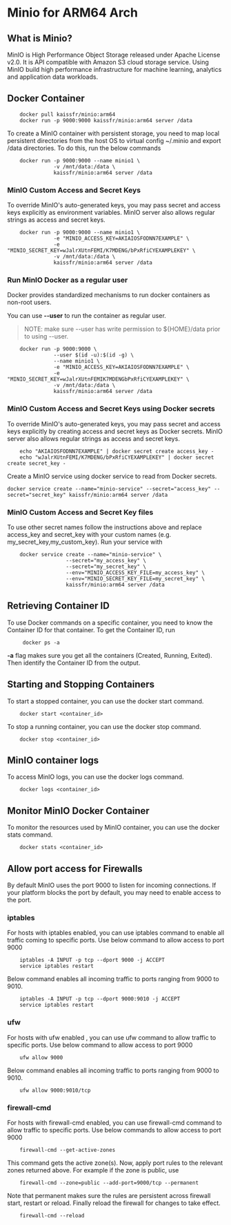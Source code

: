 # Minio for ARM64 Arch
## What is Minio?
MinIO is High Performance Object Storage released under Apache License v2.0. It is API compatible with Amazon S3 cloud storage service. Using MinIO build high performance infrastructure for machine learning, analytics and application data workloads.

## Docker Container

```
    docker pull kaissfr/minio:arm64
    docker run -p 9000:9000 kaissfr/minio:arm64 server /data
```

To create a MinIO container with persistent storage, you need to map local persistent directories from the host OS to virtual config ~/.minio and export /data directories. To do this, run the below commands

```
    docker run -p 9000:9000 --name minio1 \
               -v /mnt/data:/data \
               kaissfr/minio:arm64 server /data
```

### MinIO Custom Access and Secret Keys

To override MinIO's auto-generated keys, you may pass secret and access keys explicitly as environment variables. MinIO server also allows regular strings as access and secret keys.

```
    docker run -p 9000:9000 --name minio1 \
               -e "MINIO_ACCESS_KEY=AKIAIOSFODNN7EXAMPLE" \
               -e "MINIO_SECRET_KEY=wJalrXUtnFEMI/K7MDENG/bPxRfiCYEXAMPLEKEY" \
               -v /mnt/data:/data \
               kaissfr/minio:arm64 server /data
```

### Run MinIO Docker as a regular user

Docker provides standardized mechanisms to run docker containers as non-root users.

You can use **--user** to run the container as regular user.

> NOTE: make sure --user has write permission to ${HOME}/data prior to using --user.

```
    docker run -p 9000:9000 \
               --user $(id -u):$(id -g) \
               --name minio1 \
               -e "MINIO_ACCESS_KEY=AKIAIOSFODNN7EXAMPLE" \
               -e "MINIO_SECRET_KEY=wJalrXUtnFEMIK7MDENGbPxRfiCYEXAMPLEKEY" \
               -v /mnt/data:/data \
               kaissfr/minio:arm64 server /data
```

### MinIO Custom Access and Secret Keys using Docker secrets

To override MinIO's auto-generated keys, you may pass secret and access keys explicitly by creating access and secret keys as Docker secrets. MinIO server also allows regular strings as access and secret keys.

```
    echo "AKIAIOSFODNN7EXAMPLE" | docker secret create access_key -
    echo "wJalrXUtnFEMI/K7MDENG/bPxRfiCYEXAMPLEKEY" | docker secret create secret_key -
```

Create a MinIO service using docker service to read from Docker secrets.

```
docker service create --name="minio-service" --secret="access_key" --secret="secret_key" kaissfr/minio:arm64 server /data
```

### MinIO Custom Access and Secret Key files

To use other secret names follow the instructions above and replace access_key and secret_key with your custom names (e.g. my_secret_key,my_custom_key). Run your service with

```
    docker service create --name="minio-service" \
                   --secret="my_access_key" \
                   --secret="my_secret_key" \
                   --env="MINIO_ACCESS_KEY_FILE=my_access_key" \
                   --env="MINIO_SECRET_KEY_FILE=my_secret_key" \
                   kaissfr/minio:arm64 server /data
```

## Retrieving Container ID

To use Docker commands on a specific container, you need to know the Container ID for that container. To get the Container ID, run

```
     docker ps -a
```

**-a** flag makes sure you get all the containers (Created, Running, Exited). Then identify the Container ID from the output.

## Starting and Stopping Containers

To start a stopped container, you can use the docker start command.

```
    docker start <container_id>
```

To stop a running container, you can use the docker stop command.

```
    docker stop <container_id>
```

## MinIO container logs

To access MinIO logs, you can use the docker logs command.

```
    docker logs <container_id>
```

## Monitor MinIO Docker Container

To monitor the resources used by MinIO container, you can use the docker stats command.

```
    docker stats <container_id>
```

## Allow port access for Firewalls

By default MinIO uses the port 9000 to listen for incoming connections. If your platform blocks the port by default, you may need to enable access to the port.

### iptables

For hosts with iptables enabled, you can use iptables command to enable all traffic coming to specific ports. Use below command to allow access to port 9000

```
    iptables -A INPUT -p tcp --dport 9000 -j ACCEPT
    service iptables restart
```

Below command enables all incoming traffic to ports ranging from 9000 to 9010.

```
    iptables -A INPUT -p tcp --dport 9000:9010 -j ACCEPT
    service iptables restart
```

### ufw

For hosts with ufw enabled , you can use ufw command to allow traffic to specific ports. Use below command to allow access to port 9000

```
    ufw allow 9000
```

Below command enables all incoming traffic to ports ranging from 9000 to 9010.

```
    ufw allow 9000:9010/tcp
```

### firewall-cmd

For hosts with firewall-cmd enabled, you can use firewall-cmd command to allow traffic to specific ports. Use below commands to allow access to port 9000

```
    firewall-cmd --get-active-zones
```

This command gets the active zone(s). Now, apply port rules to the relevant zones returned above. For example if the zone is public, use

```
    firewall-cmd --zone=public --add-port=9000/tcp --permanent
```

Note that permanent makes sure the rules are persistent across firewall start, restart or reload. Finally reload the firewall for changes to take effect.

```
    firewall-cmd --reload
```